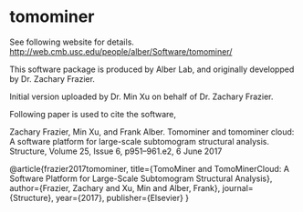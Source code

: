 # tomominer

See following website for details.
http://web.cmb.usc.edu/people/alber/Software/tomominer/

This software package is produced by Alber Lab, and originally developped by Dr. Zachary Frazier.

Initial version uploaded by Dr. Min Xu on behalf of Dr. Zachary Frazier.


Following paper is used to cite the software,

Zachary Frazier, Min Xu, and Frank Alber. Tomominer and tomominer cloud: A software platform for large-scale
subtomogram structural analysis. Structure, Volume 25, Issue 6, p951–961.e2, 6 June 2017


@article{frazier2017tomominer,
  title={TomoMiner and TomoMinerCloud: A Software Platform for Large-Scale Subtomogram Structural Analysis},
  author={Frazier, Zachary and Xu, Min and Alber, Frank},
  journal={Structure},
  year={2017},
  publisher={Elsevier}
}
